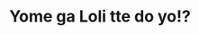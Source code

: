 --- 
title: "Yome ga Loli tte do yo!?"
publishdate: "2019-6-7T16:48:46+02:00"
src: "https://365manga.net/manga/yome-ga-loli-tte-do-yo"
image: "https://data.365manga.net/images/thumbnails/16154-yome-ga-loli-tte-do-yo.jpg"
description: "36-year-old Yasano Mamoru woke up one morning and realized that he has lost his memory. Not only that, he learns that he has a 16-year-old wife who still goes to high school. Mamoru can’t believe that Hana is really his wife or that he is a famous erotic manga author. His representative at the manga publisher, the beautiful Shirabe Hoko, even comes to try to help him regain his memory…"
---